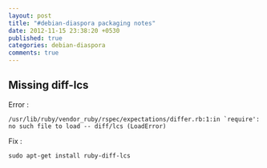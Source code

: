 ```yaml
---
layout: post
title: "#debian-diaspora packaging notes"
date: 2012-11-15 23:38:20 +0530
published: true
categories: debian-diaspora
comments: true
---
```


## Missing diff-lcs

Error :

``
/usr/lib/ruby/vendor_ruby/rspec/expectations/differ.rb:1:in `require': no such file to load -- diff/lcs (LoadError)
``

Fix :

``
sudo apt-get install ruby-diff-lcs
``
